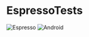 # EspressoTests

![Espresso](https://img.shields.io/badge/Test-Espresso-green)
![Android](https://img.shields.io/badge/Platform-Android-blue)
